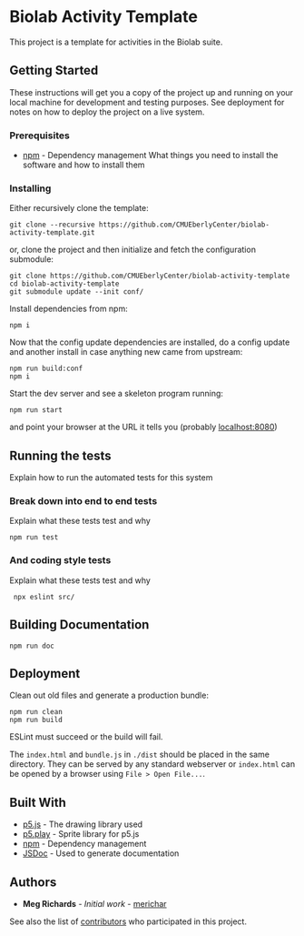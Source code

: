 # Biolab Activity Template

This project is a template for activities in the Biolab suite.

## Getting Started

These instructions will get you a copy of the project up and running on your local machine for development and testing purposes. See deployment for notes on how to deploy the project on a live system.

### Prerequisites

* [npm](https://www.npmjs.com/) - Dependency management
What things you need to install the software and how to install them


### Installing

Either recursively clone the template:

``` 
git clone --recursive https://github.com/CMUEberlyCenter/biolab-activity-template.git
```

or, clone the project and then initialize and fetch the configuration submodule:

```
git clone https://github.com/CMUEberlyCenter/biolab-activity-template
cd biolab-activity-template
git submodule update --init conf/
```

Install dependencies from npm:

```
npm i
```

Now that the config update dependencies are installed, do a config update and another install in case anything new came from upstream:

```
npm run build:conf
npm i
```

Start the dev server and see a skeleton program running:

```
npm run start
```

and point your browser at the URL it tells you (probably [localhost:8080](http://localhost:8080))

## Running the tests

Explain how to run the automated tests for this system

### Break down into end to end tests

Explain what these tests test and why

```
npm run test
```

### And coding style tests

Explain what these tests test and why

```
 npx eslint src/
```

## Building Documentation

```
npm run doc
```

## Deployment

Clean out old files and generate a production bundle:

```
npm run clean
npm run build
```

ESLint must succeed or the build will fail.

The `index.html` and `bundle.js` in `./dist` should be placed in the
same directory. They can be served by any standard webserver or
`index.html` can be opened by a browser using `File > Open File...`.

## Built With

* [p5.js](https://p5js.org/) - The drawing library used
* [p5.play](http://molleindustria.github.io/p5.play/) - Sprite library for p5.js
* [npm](https://www.npmjs.com/) - Dependency management
* [JSDoc](http://usejsdoc.org/) - Used to generate documentation

## Authors

* **Meg Richards** - *Initial work* - [merichar](https://github.com/merichar)

See also the list of [contributors](https://github.com/your/project/contributors) who participated in this project.
